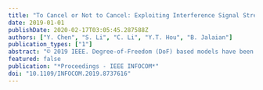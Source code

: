 ```yaml
---
title: "To Cancel or Not to Cancel: Exploiting Interference Signal Strength in the Eigenspace for Efficient MIMO DoF Utilization"
date: 2019-01-01
publishDate: 2020-02-17T03:05:45.287588Z
authors: ["Y. Chen", "S. Li", "C. Li", "Y.T. Hou", "B. Jalaian"]
publication_types: ["1"]
abstract: "© 2019 IEEE. Degree-of-Freedom (DoF) based models have been widely used to study MIMO networks. To cancel interference, the number of DoFs used in the state-of-the-art DoF models is solely based on the number of interfering data streams. However, by decomposing an interference into the eigenspace, we find that signal strengths varies significantly in different directions for the same interference link. In this paper, we exploited the difference in interference signal strength in the eigenspace and differentiate strong and weak interference signals via their singular values. By introducing a concept of effective rank threshold, we propose to use DoFs only to cancel strong interference in the eigenspace based on this threshold while treating weak interference signals as noise in throughput calculation. We explore a fundamental tradeoff between network throughput and effective rank threshold. Using simulation results on MU-MIMO networks, we show that network throughput under optimal rank threshold setting is significantly higher than that under existing DoF IC models. To ensure feasibility at the PHY layer, we present an algorithm that can find Tx and Rx weights at each node that can offer our desired DoF allocation."
featured: false
publication: "*Proceedings - IEEE INFOCOM*"
doi: "10.1109/INFOCOM.2019.8737616"
---
```


